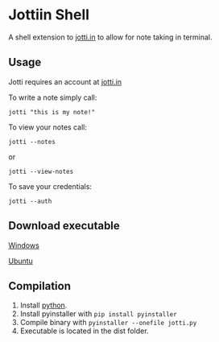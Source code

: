 # Jottiin Shell
A shell extension to [jotti.in](https://jotti.in/) to allow for note taking in terminal.

## Usage
Jotti requires an account at [jotti.in](https://jotti.in/)

To write a note simply call:

`jotti "this is my note!"`

To view your notes call:

`jotti --notes`

or

`jotti --view-notes`

To save your credentials:

`jotti --auth`

## Download executable
[Windows](https://sourceforge.net/projects/jotti/files/jotti.exe)

[Ubuntu](https://sourceforge.net/projects/jotti/files/jotti)

## Compilation
1. Install [python](https://www.python.org/).
2. Install pyinstaller with `pip install pyinstaller`
3. Compile binary with `pyinstaller --onefile jotti.py`
4. Executable is located in the dist folder.

